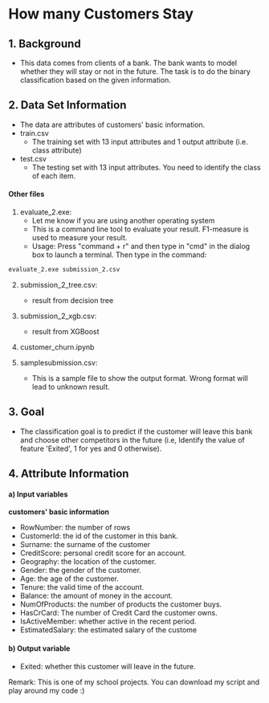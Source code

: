 # How many Customers Stay
## 1. Background
- This data comes from clients of a bank. The bank wants to model whether they will stay or not in the future. The task is to do the binary classification based on the given information.
## 2. Data Set Information
- The data are attributes of customers' basic information. 
- train.csv
  - The training set with 13 input attributes and 1 output attribute (i.e. class attribute)
- test.csv
  - The testing set with 13 input attributes. You need to identify the class of each item. 

#### Other files
1. evaluate_2.exe:
    - Let me know if you are using another operating system
    - This is a command line tool to evaluate your result. F1-measure is used to measure your result.
    - Usage: Press "command + r" and then type in "cmd" in the dialog box to launch a terminal. Then type in the command:
```bash
evaluate_2.exe submission_2.csv
``` 
2. submission_2_tree.csv: 
    - result from decision tree

3. submission_2_xgb.csv: 
    - result from XGBoost
  
4. customer_churn.ipynb

5. samplesubmission.csv:
    - This is a sample file to show the output format. Wrong format will lead to unknown result.
    
## 3. Goal

- The classification goal is to predict if the customer will leave this bank and choose other competitors in the future (i.e, Identify the value of feature 'Exited', 1 for yes and 0 otherwise).

## 4. Attribute Information
#### a) Input variables

**customers' basic information**

- RowNumber: the number of rows
- CustomerId: the id of the customer in this bank.
- Surname: the surname of the customer
- CreditScore: personal credit score for an account.
- Geography: the location of the customer.
- Gender: the gender of the customer.
- Age: the age of the customer.
- Tenure: the valid time of the account.
- Balance: the amount of money in the account.
- NumOfProducts: the number of products the customer buys.
- HasCrCard: The number of Credit Card the customer owns.
- IsActiveMember: whether active in the recent period.
- EstimatedSalary: the estimated salary of the custome

#### b) Output variable

- Exited: whether this customer will leave in the future.

Remark: This is one of my school projects. You can download my script and play around my code :)
